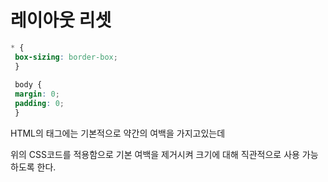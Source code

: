 # 레이아웃 리셋

```css
* {
 box-sizing: border-box;
 }
 
 body {
 margin: 0;
 padding: 0;
 }
```

HTML의 <body>태그에는 기본적으로 약간의 여백을 가지고있는데

위의 CSS코드를 적용함으로 기본 여백을 제거시켜 크기에 대해 직관적으로 사용 가능하도록 한다.